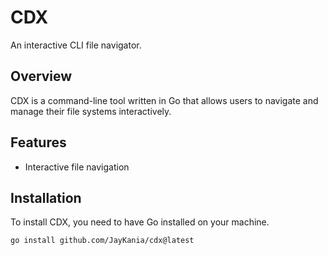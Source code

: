 # CDX

An interactive CLI file navigator.

## Overview

CDX is a command-line tool written in Go that allows users to navigate and manage their file systems interactively.

## Features

- Interactive file navigation

## Installation

To install CDX, you need to have Go installed on your machine.

```bash
go install github.com/JayKania/cdx@latest
